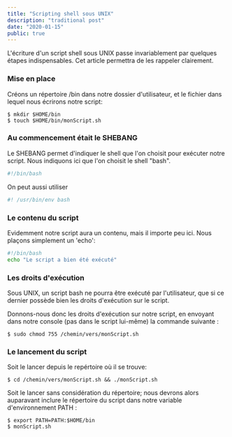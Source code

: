 ```yaml
---
title: "Scripting shell sous UNIX"
description: "traditional post"
date: "2020-01-15"
public: true
---
```



L'écriture d'un script shell sous UNIX passe invariablement par quelques étapes indispensables. Cet article permettra de les rappeler clairement.

### Mise en place

Créons un répertoire /bin dans notre dossier d'utilisateur, et le fichier dans lequel nous écrirons notre script:

```shell
$ mkdir $HOME/bin
$ touch $HOME/bin/monScript.sh
```

### Au commencement était le SHEBANG
Le SHEBANG permet d'indiquer le shell que l'on choisit pour exécuter notre script.
Nous indiquons ici que l'on choisit le shell "bash".

```bash
#!/bin/bash
```

On peut aussi utiliser
```bash
#! /usr/bin/env bash
```

### Le contenu du script
Evidemment notre script aura un contenu, mais il importe peu ici. Nous plaçons simplement un 'echo':

```bash
#!/bin/bash
echo "Le script a bien été exécuté"
```

### Les droits d'exécution
Sous UNIX, un script bash ne pourra être exécuté par l'utilisateur, que si ce dernier possède bien les droits d'exécution sur le script. 

Donnons-nous donc les droits d'exécution sur notre script, en envoyant dans notre console (pas dans le script lui-même) la commande suivante :

```shell
$ sudo chmod 755 /chemin/vers/monScript.sh
```


### Le lancement du script
Soit le lancer depuis le repértoire où il se trouve:

```shell
$ cd /chemin/vers/monScript.sh && ./monScript.sh
```

Soit le lancer sans considération du répertoire; nous devrons alors auparavant inclure le répertoire du script dans notre variable d'environnement PATH : 

```shell
$ export PATH=PATH:$HOME/bin
$ monScript.sh
```



